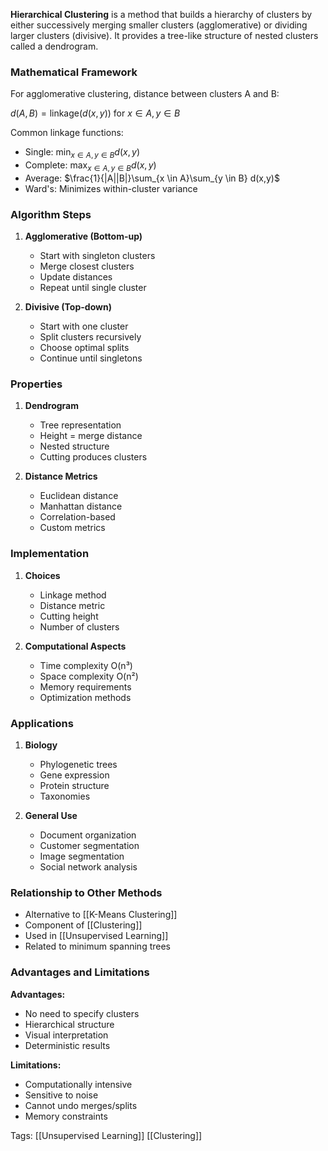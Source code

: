 **Hierarchical Clustering** is a method that builds a hierarchy of clusters by either successively merging smaller clusters (agglomerative) or dividing larger clusters (divisive). It provides a tree-like structure of nested clusters called a dendrogram.

### Mathematical Framework
For agglomerative clustering, distance between clusters A and B:

$d(A,B) = \text{linkage}(d(x,y))$ for $x \in A, y \in B$

Common linkage functions:
- Single: $\min_{x \in A, y \in B} d(x,y)$
- Complete: $\max_{x \in A, y \in B} d(x,y)$
- Average: $\frac{1}{|A||B|}\sum_{x \in A}\sum_{y \in B} d(x,y)$
- Ward's: Minimizes within-cluster variance

### Algorithm Steps
1. **Agglomerative (Bottom-up)**
   - Start with singleton clusters
   - Merge closest clusters
   - Update distances
   - Repeat until single cluster

2. **Divisive (Top-down)**
   - Start with one cluster
   - Split clusters recursively
   - Choose optimal splits
   - Continue until singletons

### Properties
1. **Dendrogram**
   - Tree representation
   - Height = merge distance
   - Nested structure
   - Cutting produces clusters

2. **Distance Metrics**
   - Euclidean distance
   - Manhattan distance
   - Correlation-based
   - Custom metrics

### Implementation
1. **Choices**
   - Linkage method
   - Distance metric
   - Cutting height
   - Number of clusters

2. **Computational Aspects**
   - Time complexity O(n³)
   - Space complexity O(n²)
   - Memory requirements
   - Optimization methods

### Applications
1. **Biology**
   - Phylogenetic trees
   - Gene expression
   - Protein structure
   - Taxonomies

2. **General Use**
   - Document organization
   - Customer segmentation
   - Image segmentation
   - Social network analysis

### Relationship to Other Methods
- Alternative to [[K-Means Clustering]]
- Component of [[Clustering]]
- Used in [[Unsupervised Learning]]
- Related to minimum spanning trees

### Advantages and Limitations
**Advantages:**
- No need to specify clusters
- Hierarchical structure
- Visual interpretation
- Deterministic results

**Limitations:**
- Computationally intensive
- Sensitive to noise
- Cannot undo merges/splits
- Memory constraints

Tags:
[[Unsupervised Learning]]
[[Clustering]]
